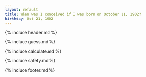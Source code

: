 ```yaml
---
layout: default
title: When was I conceived if I was born on October 21, 1902?
birthday: Oct 21, 1902
---
```


{% include header.md %}

{% include guess.md %}

{% include calculate.md %}

{% include safety.md %}

{% include footer.md %}



